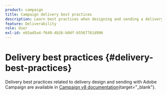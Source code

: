 ```yaml
---
product: campaign
title: Campaign delivery best practices
description: Learn best practices when designing and sending a delivery
feature: Deliverability
role: User
exl-id: eb5ad5a4-f640-4b26-b04f-b5567761d996
---
```

# Delivery best practices {#delivery-best-practices}
 
Delivery best practices related to delivery design and sending with Adobe Campaign are available in [Campaign v8 documentation](https://experienceleague.adobe.com/en/docs/campaign/campaign-v8/send/delivery-best-practices){target="_blank"}. 
